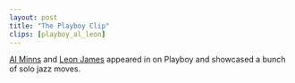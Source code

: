 ```yaml
---
layout: post
title: "The Playboy Clip"
clips: [playboy_al_leon]
---
```


[Al Minns](/historical_clips/al_minns) and [Leon James](/historical_clips/leon_james) appeared in on Playboy and showcased a bunch of solo jazz moves.

